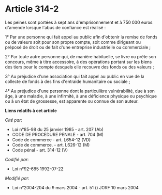 # Article 314-2

Les peines sont portées à sept ans d'emprisonnement et à 750 000 euros d'amende lorsque l'abus de confiance est réalisé :

1° Par une personne qui fait appel au public afin d'obtenir la remise de fonds ou de valeurs soit pour son propre compte,
soit comme dirigeant ou préposé de droit ou de fait d'une entreprise industrielle ou commerciale ;

2° Par toute autre personne qui, de manière habituelle, se livre ou prête son concours, même à titre accessoire, à des
opérations portant sur les biens des tiers pour le compte desquels elle recouvre des fonds ou des valeurs ;

3° Au préjudice d'une association qui fait appel au public en vue de la collecte de fonds à des fins d'entraide humanitaire
ou sociale ;

4° Au préjudice d'une personne dont la particulière vulnérabilité, due à son âge, à une maladie, à une infirmité, à une
déficience physique ou psychique ou à un état de grossesse, est apparente ou connue de son auteur.

**Liens relatifs à cet article**

_Cité par_:

  - Loi n°85-98 du 25 janvier 1985 - art. 207 (Ab)
  - CODE DE PROCEDURE PENALE - art. 704 (M)
  - Code de commerce - art. L654-12 (VD)
  - Code de commerce. - art. L626-12 (M)
  - Code pénal - art. 314-12 (V)

_Codifié par_:

  - Loi n°92-685 1992-07-22

_Modifié par_:

  - Loi n°2004-204 du 9 mars 2004 - art. 51 () JORF 10 mars 2004
